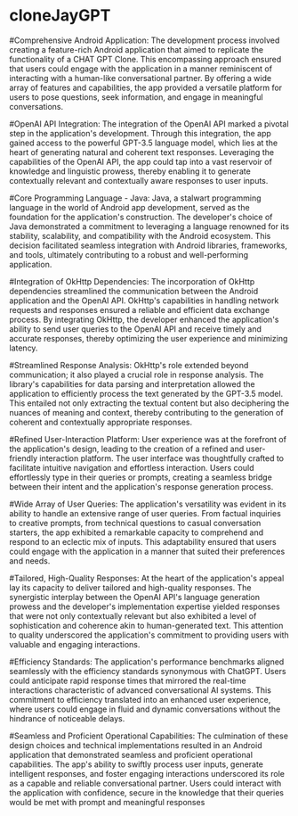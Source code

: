 # cloneJayGPT

#Comprehensive Android Application:
The development process involved creating a feature-rich Android application that aimed to replicate the functionality of a CHAT GPT Clone. This encompassing approach ensured that users could engage with the application in a manner reminiscent of interacting with a human-like conversational partner. By offering a wide array of features and capabilities, the app provided a versatile platform for users to pose questions, seek information, and engage in meaningful conversations.

#OpenAI API Integration:
The integration of the OpenAI API marked a pivotal step in the application's development. Through this integration, the app gained access to the powerful GPT-3.5 language model, which lies at the heart of generating natural and coherent text responses. Leveraging the capabilities of the OpenAI API, the app could tap into a vast reservoir of knowledge and linguistic prowess, thereby enabling it to generate contextually relevant and contextually aware responses to user inputs.

#Core Programming Language - Java:
Java, a stalwart programming language in the world of Android app development, served as the foundation for the application's construction. The developer's choice of Java demonstrated a commitment to leveraging a language renowned for its stability, scalability, and compatibility with the Android ecosystem. This decision facilitated seamless integration with Android libraries, frameworks, and tools, ultimately contributing to a robust and well-performing application.

#Integration of OkHttp Dependencies:
The incorporation of OkHttp dependencies streamlined the communication between the Android application and the OpenAI API. OkHttp's capabilities in handling network requests and responses ensured a reliable and efficient data exchange process. By integrating OkHttp, the developer enhanced the application's ability to send user queries to the OpenAI API and receive timely and accurate responses, thereby optimizing the user experience and minimizing latency.

#Streamlined Response Analysis:
OkHttp's role extended beyond communication; it also played a crucial role in response analysis. The library's capabilities for data parsing and interpretation allowed the application to efficiently process the text generated by the GPT-3.5 model. This entailed not only extracting the textual content but also deciphering the nuances of meaning and context, thereby contributing to the generation of coherent and contextually appropriate responses.

#Refined User-Interaction Platform:
User experience was at the forefront of the application's design, leading to the creation of a refined and user-friendly interaction platform. The user interface was thoughtfully crafted to facilitate intuitive navigation and effortless interaction. Users could effortlessly type in their queries or prompts, creating a seamless bridge between their intent and the application's response generation process.

#Wide Array of User Queries:
The application's versatility was evident in its ability to handle an extensive range of user queries. From factual inquiries to creative prompts, from technical questions to casual conversation starters, the app exhibited a remarkable capacity to comprehend and respond to an eclectic mix of inputs. This adaptability ensured that users could engage with the application in a manner that suited their preferences and needs.

#Tailored, High-Quality Responses:
At the heart of the application's appeal lay its capacity to deliver tailored and high-quality responses. The synergistic interplay between the OpenAI API's language generation prowess and the developer's implementation expertise yielded responses that were not only contextually relevant but also exhibited a level of sophistication and coherence akin to human-generated text. This attention to quality underscored the application's commitment to providing users with valuable and engaging interactions.

#Efficiency Standards:
The application's performance benchmarks aligned seamlessly with the efficiency standards synonymous with ChatGPT. Users could anticipate rapid response times that mirrored the real-time interactions characteristic of advanced conversational AI systems. This commitment to efficiency translated into an enhanced user experience, where users could engage in fluid and dynamic conversations without the hindrance of noticeable delays.

#Seamless and Proficient Operational Capabilities:
The culmination of these design choices and technical implementations resulted in an Android application that demonstrated seamless and proficient operational capabilities. The app's ability to swiftly process user inputs, generate intelligent responses, and foster engaging interactions underscored its role as a capable and reliable conversational partner. Users could interact with the application with confidence, secure in the knowledge that their queries would be met with prompt and meaningful responses
